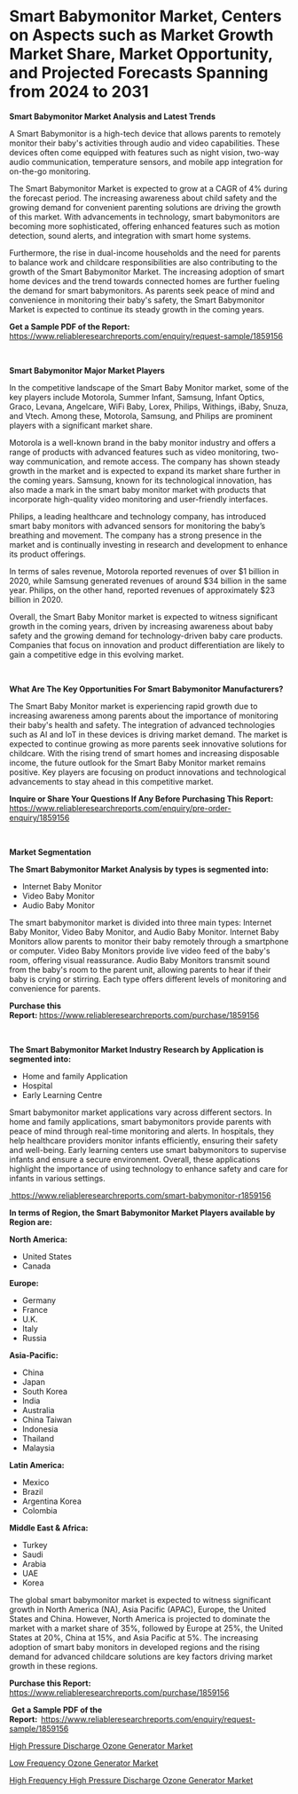 <p><h1>Smart Babymonitor Market, Centers on Aspects such as Market Growth Market Share, Market Opportunity, and Projected Forecasts Spanning from 2024 to 2031</h1></p><p><strong>Smart Babymonitor Market Analysis and Latest Trends</strong></p>
<p><p>A Smart Babymonitor is a high-tech device that allows parents to remotely monitor their baby's activities through audio and video capabilities. These devices often come equipped with features such as night vision, two-way audio communication, temperature sensors, and mobile app integration for on-the-go monitoring.</p><p>The Smart Babymonitor Market is expected to grow at a CAGR of 4% during the forecast period. The increasing awareness about child safety and the growing demand for convenient parenting solutions are driving the growth of this market. With advancements in technology, smart babymonitors are becoming more sophisticated, offering enhanced features such as motion detection, sound alerts, and integration with smart home systems.</p><p>Furthermore, the rise in dual-income households and the need for parents to balance work and childcare responsibilities are also contributing to the growth of the Smart Babymonitor Market. The increasing adoption of smart home devices and the trend towards connected homes are further fueling the demand for smart babymonitors. As parents seek peace of mind and convenience in monitoring their baby's safety, the Smart Babymonitor Market is expected to continue its steady growth in the coming years.</p></p>
<p><strong>Get a Sample PDF of the Report:&nbsp;</strong> <a href="https://www.reliableresearchreports.com/enquiry/request-sample/1859156">https://www.reliableresearchreports.com/enquiry/request-sample/1859156</a></p>
<p>&nbsp;</p>
<p><strong>Smart Babymonitor Major Market Players</strong></p>
<p><p>In the competitive landscape of the Smart Baby Monitor market, some of the key players include Motorola, Summer Infant, Samsung, Infant Optics, Graco, Levana, Angelcare, WiFi Baby, Lorex, Philips, Withings, iBaby, Snuza, and Vtech. Among these, Motorola, Samsung, and Philips are prominent players with a significant market share.</p><p>Motorola is a well-known brand in the baby monitor industry and offers a range of products with advanced features such as video monitoring, two-way communication, and remote access. The company has shown steady growth in the market and is expected to expand its market share further in the coming years. Samsung, known for its technological innovation, has also made a mark in the smart baby monitor market with products that incorporate high-quality video monitoring and user-friendly interfaces.</p><p>Philips, a leading healthcare and technology company, has introduced smart baby monitors with advanced sensors for monitoring the baby’s breathing and movement. The company has a strong presence in the market and is continually investing in research and development to enhance its product offerings.</p><p>In terms of sales revenue, Motorola reported revenues of over $1 billion in 2020, while Samsung generated revenues of around $34 billion in the same year. Philips, on the other hand, reported revenues of approximately $23 billion in 2020.</p><p>Overall, the Smart Baby Monitor market is expected to witness significant growth in the coming years, driven by increasing awareness about baby safety and the growing demand for technology-driven baby care products. Companies that focus on innovation and product differentiation are likely to gain a competitive edge in this evolving market.</p></p>
<p>&nbsp;</p>
<p><strong>What Are The Key Opportunities For Smart Babymonitor Manufacturers?</strong></p>
<p><p>The Smart Baby Monitor market is experiencing rapid growth due to increasing awareness among parents about the importance of monitoring their baby's health and safety. The integration of advanced technologies such as AI and IoT in these devices is driving market demand. The market is expected to continue growing as more parents seek innovative solutions for childcare. With the rising trend of smart homes and increasing disposable income, the future outlook for the Smart Baby Monitor market remains positive. Key players are focusing on product innovations and technological advancements to stay ahead in this competitive market.</p></p>
<p><strong>Inquire or Share Your Questions If Any Before Purchasing This Report:</strong> <a href="https://www.reliableresearchreports.com/enquiry/pre-order-enquiry/1859156">https://www.reliableresearchreports.com/enquiry/pre-order-enquiry/1859156</a></p>
<p>&nbsp;</p>
<p><strong>Market Segmentation</strong></p>
<p><strong>The Smart Babymonitor Market Analysis by types is segmented into:</strong></p>
<p><ul><li>Internet Baby Monitor</li><li>Video Baby Monitor</li><li>Audio Baby Monitor</li></ul></p>
<p><p>The smart babymonitor market is divided into three main types: Internet Baby Monitor, Video Baby Monitor, and Audio Baby Monitor. Internet Baby Monitors allow parents to monitor their baby remotely through a smartphone or computer. Video Baby Monitors provide live video feed of the baby's room, offering visual reassurance. Audio Baby Monitors transmit sound from the baby's room to the parent unit, allowing parents to hear if their baby is crying or stirring. Each type offers different levels of monitoring and convenience for parents.</p></p>
<p><strong>Purchase this Report:&nbsp;</strong><a href="https://www.reliableresearchreports.com/purchase/1859156">https://www.reliableresearchreports.com/purchase/1859156</a></p>
<p>&nbsp;</p>
<p><strong>The Smart Babymonitor Market Industry Research by Application is segmented into:</strong></p>
<p><ul><li>Home and family Application</li><li>Hospital</li><li>Early Learning Centre</li></ul></p>
<p><p>Smart babymonitor market applications vary across different sectors. In home and family applications, smart babymonitors provide parents with peace of mind through real-time monitoring and alerts. In hospitals, they help healthcare providers monitor infants efficiently, ensuring their safety and well-being. Early learning centers use smart babymonitors to supervise infants and ensure a secure environment. Overall, these applications highlight the importance of using technology to enhance safety and care for infants in various settings.</p></p>
<p><a href="https://www.reliableresearchreports.com/smart-babymonitor-r1859156">&nbsp;https://www.reliableresearchreports.com/smart-babymonitor-r1859156</a></p>
<p><strong>In terms of Region, the Smart Babymonitor Market Players available by Region are:</strong></p>
<p>
    <p> <strong> North America: </strong>
        <ul>
            <li>United States</li>
            <li>Canada</li>
        </ul>
        </p> 
    <p> <strong> Europe: </strong>
        <ul>
            <li>Germany</li>
            <li>France</li>
            <li>U.K.</li>
            <li>Italy</li>
            <li>Russia</li>
        </ul>
        </p> 
    <p> <strong> Asia-Pacific: </strong>
        <ul>
            <li>China</li>
            <li>Japan</li>
            <li>South Korea</li>
            <li>India</li>
            <li>Australia</li>
            <li>China Taiwan</li>
            <li>Indonesia</li>
            <li>Thailand</li>
            <li>Malaysia</li>
        </ul>
        </p> 
    <p> <strong> Latin America: </strong>
        <ul>
            <li>Mexico</li>
            <li>Brazil</li>
            <li>Argentina Korea</li>
            <li>Colombia</li>
        </ul>
        </p> 
    <p> <strong> Middle East & Africa: </strong>
        <ul>
            <li>Turkey</li>
            <li>Saudi</li>
            <li>Arabia</li>
            <li>UAE</li>
            <li>Korea</li>
        </ul>
    </p>
    </p>
<p><p>The global smart babymonitor market is expected to witness significant growth in North America (NA), Asia Pacific (APAC), Europe, the United States and China. However, North America is projected to dominate the market with a market share of 35%, followed by Europe at 25%, the United States at 20%, China at 15%, and Asia Pacific at 5%. The increasing adoption of smart baby monitors in developed regions and the rising demand for advanced childcare solutions are key factors driving market growth in these regions.</p></p>
<p><strong>Purchase this Report: </strong><a href="https://www.reliableresearchreports.com/purchase/1859156">https://www.reliableresearchreports.com/purchase/1859156</a></p>
<p>&nbsp;<strong>Get a Sample PDF of the Report:&nbsp;&nbsp;</strong><a href="https://www.reliableresearchreports.com/enquiry/request-sample/1859156">https://www.reliableresearchreports.com/enquiry/request-sample/1859156</a></p>
<p><strong></strong></p>
<p><p><a href="https://github.com/PeterParrish5/Market-Research-Report-List-5/blob/main/high-pressure-discharge-ozone-generator-market.md">High Pressure Discharge Ozone Generator Market</a></p><p><a href="https://github.com/fauzi1101fauzi/Market-Research-Report-List-1/blob/main/low-frequency-ozone-generator-market.md">Low Frequency Ozone Generator Market</a></p><p><a href="https://github.com/jhcraigie/Market-Research-Report-List-4/blob/main/high-frequency-high-pressure-discharge-ozone-generator-market.md">High Frequency High Pressure Discharge Ozone Generator Market</a></p></p>